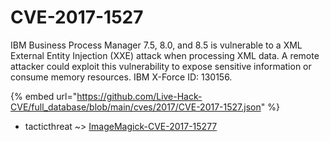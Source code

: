 # CVE-2017-1527

IBM Business Process Manager 7.5, 8.0, and 8.5 is vulnerable to a XML External Entity Injection (XXE) attack when processing XML data. A remote attacker could exploit this vulnerability to expose sensitive information or consume memory resources. IBM X-Force ID: 130156.

{% embed url="https://github.com/Live-Hack-CVE/full_database/blob/main/cves/2017/CVE-2017-1527.json" %}


* tacticthreat ~> [ImageMagick-CVE-2017-15277](https://www.alice-snow.ru/2017/database/cve-2017-1527/imagemagick-cve-2017-15277-tacticthreat)
